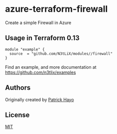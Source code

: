 # azure-terraform-firewall

Create a simple Firewall in Azure

## Usage in Terraform 0.13
```hcl
module "example" {
  source  = "github.com/N3tLiX/modules//firewall"
}
```

Find an example, and more documentation at https://github.com/n3tlix/examples
## Authors

Originally created by [Patrick Hayo](http://github.com/adminph-de)

## License

[MIT](LICENSE)